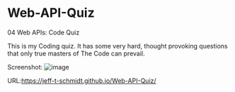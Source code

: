 # Web-API-Quiz
04 Web APIs: Code Quiz

This is my Coding quiz. It has some very hard, thought provoking questions that only true masters of The Code can prevail.

Screenshot:
![image](https://user-images.githubusercontent.com/101135703/161883937-0ffc2448-b5f1-4e23-86b0-13c9e65298f3.png)

URL:https://jeff-t-schmidt.github.io/Web-API-Quiz/